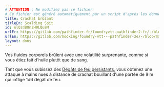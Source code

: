 ```yaml
---
# ATTENTION : Ne modifiez pas ce fichier
# Ce fichier est généré automatiquement par un script d'après les données du module Foundry VTT officiel et de sa traduction
title: Crachat brûlant
titleEn: Scalding Spit
id: ulQzdBOnZH9LQu8M
urlFr: https://gitlab.com/pathfinder-fr/foundryvtt-pathfinder2-fr/-/blob/master/data/feats/ulQzdBOnZH9LQu8M.htm
urlEn: https://gitlab.com/hooking/foundry-vtt---pathfinder-2e/-/blob/master/packs/data/feats.db/scalding-spit.json
layout: dons
---
```

Vos fluides corporels brûlent avec une volatilité surprenante, comme si vous étiez fait d'huile plutôt que de sang.

Tant que vous subissez des [Dégâts de feu persistants](../conditions/dégâts-persistants.html), vous obtenez une attaque à mains nues à distance de crachat bouillant d'une portée de 9 m qui inflige 1d6 dégât de feu.
